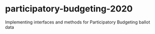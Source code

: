 # participatory-budgeting-2020
Implementing interfaces and methods for Participatory Budgeting ballot data
